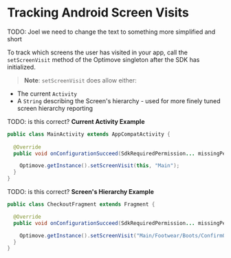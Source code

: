 # Tracking Android Screen Visits
TODO: Joel we need to change the text to something more simplified and short

To track which screens the user has visited in your app, call the `setScreenVisit` method of the Optimove singleton after the SDK has initialized. 
>**Note**: `setScreenVisit` does allow either:
- The current `Activity`
- A `String` describing the Screen's hierarchy - used for more finely tuned screen hierarchy reporting

TODO: is this correct?
**Current Activity Example**
```java
public class MainActivity extends AppCompatActivity {
  
  @Override
  public void onConfigurationSucceed(SdkRequiredPermission... missingPermissions) {

    Optimove.getInstance().setScreenVisit(this, "Main");
  }
}
```

TODO: is this correct?
**Screen's Hierarchy Example**
```java
public class CheckoutFragment extends Fragment {

  @Override
  public void onConfigurationSucceed(SdkRequiredPermission... missingPermissions) {

    Optimove.getInstance().setScreenVisit("Main/Footwear/Boots/ConfirmOrder", "Checkout");
  }
}
```